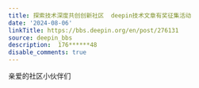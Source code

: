 ```yaml
---
title: 探索技术深度共创创新社区  deepin技术文章有奖征集活动
date: '2024-08-06'
linkTitle: https://bbs.deepin.org/en/post/276131
source: deepin_bbs
description:  176******48 
disable_comments: true
---
```

 亲爱的社区小伙伴们
